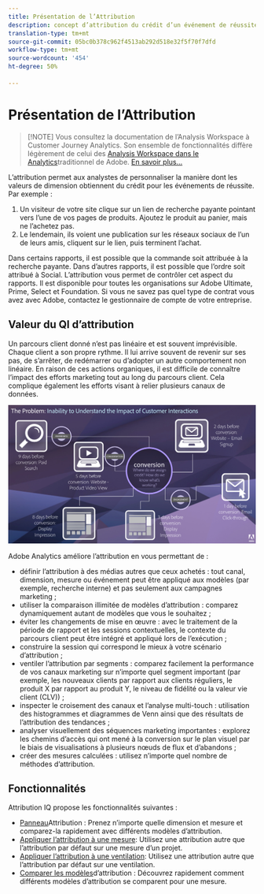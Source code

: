 ```yaml
---
title: Présentation de l’Attribution
description: concept d’attribution du crédit d’un événement de réussite à plusieurs valeurs de dimension.
translation-type: tm+mt
source-git-commit: 05bc0b378c962f4513ab292d518e32f5f70f7dfd
workflow-type: tm+mt
source-wordcount: '454'
ht-degree: 50%

---
```



# Présentation de l’Attribution

>[!NOTE] Vous consultez la documentation de l’Analysis Workspace à Customer Journey Analytics. Son ensemble de fonctionnalités diffère légèrement de celui des [Analysis Workspace dans le Analytics](https://docs.adobe.com/content/help/fr-FR/analytics/analyze/analysis-workspace/home.html)traditionnel de Adobe. [En savoir plus...](/help/getting-started/cja-aa.md)

L’attribution permet aux analystes de personnaliser la manière dont les valeurs de dimension obtiennent du crédit pour les événements de réussite. Par exemple :

1. Un visiteur de votre site clique sur un lien de recherche payante pointant vers l’une de vos pages de produits. Ajoutez le produit au panier, mais ne l’achetez pas.
2. Le lendemain, ils voient une publication sur les réseaux sociaux de l’un de leurs amis, cliquent sur le lien, puis terminent l’achat.

Dans certains rapports, il est possible que la commande soit attribuée à la recherche payante. Dans d’autres rapports, il est possible que l’ordre soit attribué à Social. L’attribution vous permet de contrôler cet aspect du rapports. Il est disponible pour toutes les organisations sur Adobe Ultimate, Prime, Select et Foundation. Si vous ne savez pas quel type de contrat vous avez avec Adobe, contactez le gestionnaire de compte de votre entreprise.

## Valeur du QI d’attribution

Un parcours client donné n’est pas linéaire et est souvent imprévisible. Chaque client a son propre rythme. Il lui arrive souvent de revenir sur ses pas, de s’arrêter, de redémarrer ou d’adopter un autre comportement non linéaire. En raison de ces actions organiques, il est difficile de connaître l’impact des efforts marketing tout au long du parcours client. Cela complique également les efforts visant à relier plusieurs canaux de données.

![Problème d’Attribution IQ](assets/attribution_iq_problem.png)

Adobe Analytics améliore l’attribution en vous permettant de :

* définir l’attribution à des médias autres que ceux achetés : tout canal, dimension, mesure ou événement peut être appliqué aux modèles (par exemple, recherche interne) et pas seulement aux campagnes marketing ;
* utiliser la comparaison illimitée de modèles d’attribution : comparez dynamiquement autant de modèles que vous le souhaitez ;
* éviter les changements de mise en œuvre : avec le traitement de la période de rapport et les sessions contextuelles, le contexte du parcours client peut être intégré et appliqué lors de l’exécution ;
* construire la session qui correspond le mieux à votre scénario d’attribution ;
* ventiler l’attribution par segments : comparez facilement la performance de vos canaux marketing sur n’importe quel segment important (par exemple, les nouveaux clients par rapport aux clients réguliers, le produit X par rapport au produit Y, le niveau de fidélité ou la valeur vie client (CLV)) ;
* inspecter le croisement des canaux et l’analyse multi-touch : utilisation des histogrammes et diagrammes de Venn ainsi que des résultats de l’attribution des tendances ;
* analyser visuellement des séquences marketing importantes : explorez les chemins d’accès qui ont mené à la conversion sur le plan visuel par le biais de visualisations à plusieurs nœuds de flux et d’abandons ;
* créer des mesures calculées : utilisez n’importe quel nombre de méthodes d’attribution.

## Fonctionnalités

Attribution IQ propose les fonctionnalités suivantes :

* [Panneau](../c-panels/attribution.md)Attribution : Prenez n’importe quelle dimension et mesure et comparez-la rapidement avec différents modèles d’attribution.
* [Appliquer l’attribution à une mesure](../build-workspace-project/column-row-settings/column-settings.md): Utilisez une attribution autre que l’attribution par défaut sur une mesure d’un projet.
* [Appliquer l’attribution à une ventilation](/help/components/dimensions/t-breakdown-fa.md): Utilisez une attribution autre que l’attribution par défaut sur une ventilation.
* [Comparer les modèles](/help/components/apply-create-metrics.md)d’attribution : Découvrez rapidement comment différents modèles d’attribution se comparent pour une mesure.
